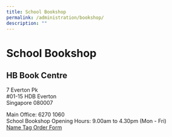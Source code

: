 ```yaml
---
title: School Bookshop
permalink: /administration/bookshop/
description: ""
---
```

School Bookshop
===============

HB Book Centre
--------------

7 Everton Pk<br>
#01-15 HDB Everton<br>
Singapore 080007

  
Main Office: 6270 1060<br>
School Bookshop Opening Hours: 9.00am to 4.30pm (Mon - Fri)<br>
[Name Tag Order Form](https://go.gov.sg/qps-name-tag)
